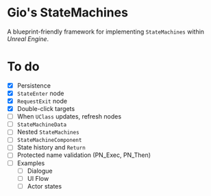 ﻿# Gio's StateMachines

A blueprint-friendly framework for implementing ``StateMachines`` within *Unreal Engine*.

# To do
- [X] Persistence
- [X] ``StateEnter`` node
- [X] ``RequestExit`` node
- [X] Double-click targets
- [ ] When ``UClass`` updates, refresh nodes
- [ ] ``StateMachineData``
- [ ] Nested ``StateMachines``
- [ ] ``StateMachineComponent``
- [ ] State history and ``Return``
- [ ] Protected name validation (PN_Exec, PN_Then)
- [ ] Examples
  - [ ] Dialogue
  - [ ] UI Flow
  - [ ] Actor states
